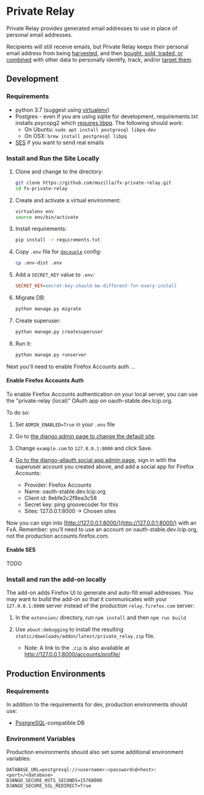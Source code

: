# Private Relay
Private Relay provides generated email addresses to use in place of personal
email addresses.

Recipients will still receive emails, but Private Relay keeps their personal
email address from being [harvested](https://blog.hubspot.com/marketing/what-is-a-landing-page-ht), 
and then [bought, sold, traded, or combined](https://www.bookyourdata.com/) 
with  other data to personally identify, track, and/or [target
them](https://www.facebook.com/business/help/606443329504150?helpref=faq_content).

## Development
### Requirements
* python 3.7 (suggest using
  [virtualenv](https://docs.python-guide.org/dev/virtualenvs/))
* Postgres - even if you are using sqlite for development, requirements.txt installs
  psycopg2 which [requires libpq](https://www.psycopg.org/docs/install.html#build-prerequisites). The 
  following should work:
    * On Ubuntu: `sudo apt install postgresql libpq-dev`
    * On OSX: `brew install postgresql libpq`
* [SES](https://aws.amazon.com/ses/) if you want to send real emails

### Install and Run the Site Locally
1. Clone and change to the directory:

    ```sh
    git clone https://github.com/mozilla/fx-private-relay.git
    cd fx-private-relay
    ```

2. Create and activate a virtual environment:

    ```sh
    virtualenv env
    source env/bin/activate
    ```

3. Install requirements:

    ```sh
    pip install -r requirements.txt
    ```

4. Copy `.env` file for
   [`decouple`](https://pypi.org/project/python-decouple/) config:

    ```sh
    cp .env-dist .env
    ```

5. Add a `SECRET_KEY` value to `.env`:

    ```ini
    SECRET_KEY=secret-key-should-be-different-for-every-install
    ```

6. Migrate DB:

    ```sh
    python manage.py migrate
    ```

7. Create superuser:

    ```sh
    python manage.py createsuperuser
    ```

8. Run it:

    ```sh
    python manage.py runserver
    ```

Next you'll need to enable Firefox Accounts auth ...

#### Enable Firefox Accounts Auth
To enable Firefox Accounts authentication on your local server, you can use the
"private-relay (local)" OAuth app on oauth-stable.dev.lcip.org.

To do so:

1. Set `ADMIN_ENABLED=True` in your `.env` file

2. Go to [the django admin page to change the default
   site](http://127.0.0.1:8000/admin/sites/site/1/change/).

3. Change `example.com` to `127.0.0.1:8000` and click Save.

4. [Go to the django-allauth social app admin
page](http://127.0.0.1:8000/admin/socialaccount/socialapp/), sign in with the
superuser account you created above, and add a social app for Firefox Accounts:

   * Provider: Firefox Accounts
   * Name: oauth-stable.dev.lcip.org
   * Client id: 9ebfe2c2f9ea3c58
   * Secret key: ping groovecoder for this
   * Sites: 127.0.0.1:8000 -> Chosen sites

Now you can sign into [http://127.0.0.1:8000/](http://127.0.0.1:8000/) with an
FxA. Remember: you'll need to use an account on oauth-stable.dev.lcip.org, not
the production accounts.firefox.com.

#### Enable SES
TODO


### Install and run the add-on locally

The add-on adds Firefox UI to generate and auto-fill email addresses. You may
want to build the add-on so that it communicates with your `127.0.0.1:8000`
server instead of the production `relay.firefox.com` server:

1. In the `extension/` directory, run `npm install` and then `npm run build`

2. Use `about:debugging` to install the resulting `static/downloads/addon/latest/private_relay.zip` file.
   * Note: A link to the `.zip` is also available at http://127.0.0.1:8000/accounts/profile/


## Production Environments

### Requirements
In addition to the requirements for dev, production environments should use:

* [PostgreSQL](https://www.postgresql.org/)-compatible DB

### Environment Variables
Production environments should also set some additional environment variables:

```
DATABASE_URL=postgresql://<username>:<password>@<host>:<port>/<database>
DJANGO_SECURE_HSTS_SECONDS=15768000
DJANGO_SECURE_SSL_REDIRECT=True
```

